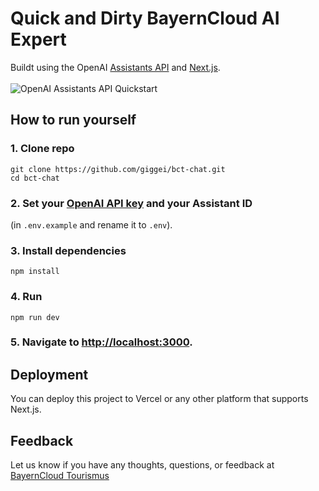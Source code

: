 # Quick and Dirty BayernCloud AI Expert

Buildt using the OpenAI [Assistants API](https://platform.openai.com/docs/assistants/overview) and [Next.js](https://nextjs.org/docs).
<br/>
<br/>
![OpenAI Assistants API Quickstart](https://github.com/openai/openai-assistants-quickstart/assets/27232/755e85e9-3ea4-421f-b202-3b0c435ea270)

## How to run yourself

### 1. Clone repo

```shell
git clone https://github.com/giggei/bct-chat.git
cd bct-chat
```

### 2. Set your [OpenAI API key](https://platform.openai.com/api-keys) and your Assistant ID

(in `.env.example` and rename it to `.env`).

### 3. Install dependencies

```shell
npm install
```

### 4. Run

```shell
npm run dev
```

### 5. Navigate to [http://localhost:3000](http://localhost:3000).

## Deployment

You can deploy this project to Vercel or any other platform that supports Next.js.

## Feedback

Let us know if you have any thoughts, questions, or feedback at [BayernCloud Tourismus](https://bayerncloud.digital)
